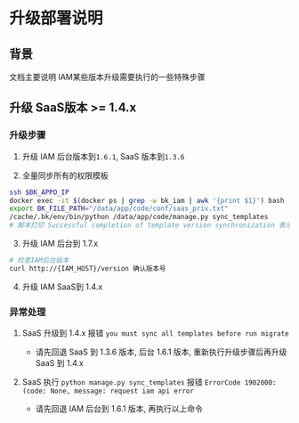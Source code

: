 # 升级部署说明

## 背景
文档主要说明 IAM某些版本升级需要执行的一些特殊步骤

## 升级 SaaS版本 >= 1.4.x
### 升级步骤
1. 升级 IAM 后台版本到`1.6.1`, SaaS 版本到`1.3.6`

2. 全量同步所有的权限模板
```bash
ssh $BK_APPO_IP
docker exec -it $(docker ps | grep -w bk_iam | awk '{print $1}') bash 
export BK_FILE_PATH="/data/app/code/conf/saas_priv.txt"
/cache/.bk/env/bin/python /data/app/code/manage.py sync_templates
# 脚本打印 Successful completion of template version synchronization 表示执行同步成功
```

3. 升级 IAM 后台到 1.7.x
```bash
# 检查IAM后台版本 
curl http://{IAM_HOST}/version 确认版本号
```

4. 升级 IAM SaaS到 1.4.x

### 异常处理
1. SaaS 升级到 1.4.x 报错 `you must sync all templates before run migrate`
   - 请先回退 SaaS 到 1.3.6 版本, 后台 1.6.1 版本, 重新执行升级步骤后再升级 SaaS 到 1.4.x
   
2. SaaS 执行 `python manage.py sync_templates` 报错 `ErrorCode 1902000:(code: None, message: request iam api error`
   - 请先回退 IAM 后台到 1.6.1 版本, 再执行以上命令





